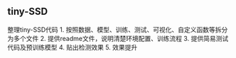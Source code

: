 ## tiny-SSD
整理tiny-SSD代码 1. 按照数据、模型、训练、测试、可视化、自定义函数等拆分为多个文件 2. 提供readme文件，说明清楚环境配置、训练流程 3. 提供简易测试代码及预训练模型 4. 贴出检测效果 5. 效果提升 
